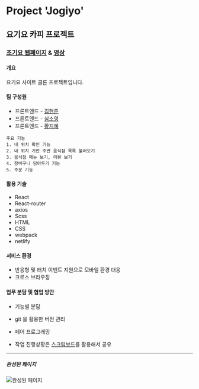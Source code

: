 # Project 'Jogiyo'

## 요기요 카피 프로젝트

### [조기요 웹페이지](https://jogiyo.netlify.com) & [영상](https://youtu.be/H30oLshgEUU)

#### 개요

요기요 사이트 클론 프로젝트입니다.

#### 팀 구성원

- 프론트엔드 - [김현준](https://github.com/joonkim0625/)
- 프론트엔드 - [심소영](https://github.com/ellie-shim)
- 프론트엔드 - [황지혜](https://github.com/JihyeHwang09)

```
주요 기능
1. 내 위치 확인 기능
2. 내 위치 기반 주변 음식점 목록 불러오기
3. 음식점 메뉴 보기, 리뷰 보기
4. 장바구니 담아두기 기능
5. 주문 기능
```

#### 활용 기술

- React
- React-router
- axios
- Scss
- HTML
- CSS
- webpack
- netlify

#### 서비스 환경

- 반응형 및 터치 이벤트 지원으로 모바일 환경 대응
- 크로스 브라우징

#### 업무 분담 및 협업 방안

- 기능별 분담
- git 을 활용한 버전 관리
- 페어 프로그래밍

- 작업 진행상황은 [스크럼보드](https://docs.google.com/spreadsheets/d/1V-PgD6qoutxzAwUUwT2lUqh8LagqziU02YotRzoR18E/edit#gid=1640044064)를 활용해서 공유

---

##### 완성된 페이지

![완성된 페이지](https://github.com/joonkim0625/fds-jogiyo/blob/develop/jogiyo1.png)
